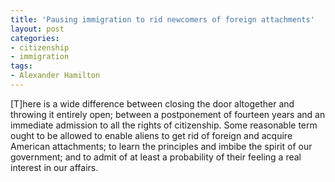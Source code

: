 ```yaml
---
title: 'Pausing immigration to rid newcomers of foreign attachments'
layout: post
categories:
- citizenship
- immigration
tags:
- Alexander Hamilton
---
```


\[T\]here is a wide difference between closing the door altogether and throwing it entirely open; between a postponement of fourteen years and an immediate admission to all the rights of citizenship. Some reasonable term ought to be allowed to enable aliens to get rid of foreign and acquire American attachments; to learn the principles and imbibe the spirit of our government; and to admit of at least a probability of their feeling a real interest in our affairs.